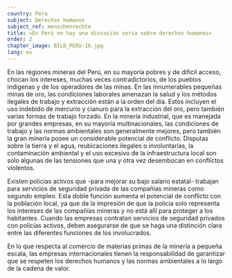 ```yaml
---
country: Peru
subject: Derechos humanos
subject_ref: menschenrechte
title: «En Perú no hay una discusión seria sobre derechos humanos»
order: 2
chapter_image: BILD_PERU-16.jpg
lang: es
---
```

<div class="content" markdown="1">
En las regiones mineras del Perú, en su mayoría pobres y de difícil acceso, chocan los intereses, muchas veces contradictorios, de los pueblos indígenas y de los operadores de las minas. En las innumerables pequeñas minas de oro, las condiciones laborales amenazan la salud y los métodos ilegales de trabajo y extracción están a la orden del día. Estos incluyen el uso indebido de mercurio y cianuro para la extracción del oro, pero también varias formas de trabajo forzado. En la minería industrial, que es manejada por grandes empresas, en su mayoría multinacionales, las condiciones de trabajo y las normas ambientales son generalmente mejores, pero también la gran minería posee un considerable potencial de conflicto. Disputas sobre la tierra y el agua, reubicaciones ilegales o involuntarias, la contaminación ambiental y el uso excesivo de la infraestructura local son solo algunas de las tensiones que una y otra vez desembocan en conflictos violentos.

Existen policías activos que -para mejorar su bajo salario estatal- trabajan para servicios de seguridad privada de las compañías mineras como segundo empleo. Esta doble función aumenta el potencial de conflicto con la población local, ya que da la impresión de que la policía solo representa los intereses de las compañías mineras y no está allí para proteger a los habitantes. Cuando las empresas contratan servicios de seguridad privados con policías activos, deben asegurarse de que se haga una distinción clara entre las diferentes funciones de los involucrados.

En lo que respecta al comercio de materias primas de la minería a pequeña escala, las empresas internacionales tienen la responsabilidad de garantizar que se respeten los derechos humanos y las normas ambientales a lo largo de la cadena de valor.
</div>
